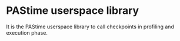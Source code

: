 # PAStime userspace library
It is the PAStime userspace library to call checkpoints in profiling and execution phase.
